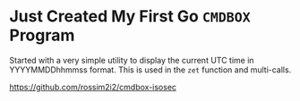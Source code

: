 # Just Created My First Go `CMDBOX` Program

Started with a very simple utility to display the current UTC time in
YYYYMMDDhhmmss format. This is used in the `zet` function and
multi-calls.

<https://github.com/rossim2i2/cmdbox-isosec>
